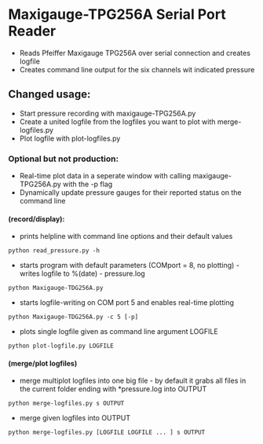 # Maxigauge-TPG256A Serial Port Reader
* Reads Pfeiffer Maxigauge TPG256A over serial connection and creates logfile
* Creates command line output for the six channels wit indicated pressure

## Changed usage:
* Start pressure recording with maxigauge-TPG256A.py 
* Create a united logfile from the logfiles you want to plot with merge-logfiles.py
* Plot logfile with plot-logfiles.py

### Optional but not production:
* Real-time plot data in a seperate window with calling maxigauge-TPG256A.py with the -p flag
* Dynamically update pressure gauges for their reported status on the command line

#### (record/display):
* prints helpline with command line options and their default values
``` 
python read_pressure.py -h 
```
* starts program with default parameters (COMport = 8, no plotting) - writes logfile to %(date) - pressure.log
``` 
python Maxigauge-TDG256A.py 
```
* starts logfile-writing on COM port 5 and enables real-time plotting 
``` 
python Maxigauge-TDG256A.py -c 5 [-p] 
```
* plots single logfile given as command line argument LOGFILE
``` 
python plot-logfile.py LOGFILE 
```

#### (merge/plot logfiles)
* merge multiplot logfiles into one big file - by default it grabs all files in the current folder ending with *pressure.log into OUTPUT
``` 
python merge-logfiles.py s OUTPUT 
```
* merge given logfiles into OUTPUT
```
python merge-logfiles.py [LOGFILE LOGFILE ... ] s OUTPUT 
```

